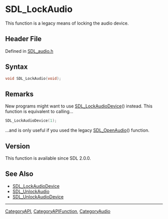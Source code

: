 # SDL_LockAudio

This function is a legacy means of locking the audio device.

## Header File

Defined in [SDL_audio.h](https://github.com/libsdl-org/SDL/blob/SDL2/include/SDL_audio.h)

## Syntax

```c
void SDL_LockAudio(void);
```

## Remarks

New programs might want to use [SDL_LockAudioDevice](SDL_LockAudioDevice)()
instead. This function is equivalent to calling...

```c
SDL_LockAudioDevice(1);
```

...and is only useful if you used the legacy
[SDL_OpenAudio](SDL_OpenAudio)() function.

## Version

This function is available since SDL 2.0.0.

## See Also

- [SDL_LockAudioDevice](SDL_LockAudioDevice)
- [SDL_UnlockAudio](SDL_UnlockAudio)
- [SDL_UnlockAudioDevice](SDL_UnlockAudioDevice)






----
[CategoryAPI](CategoryAPI), [CategoryAPIFunction](CategoryAPIFunction), [CategoryAudio](CategoryAudio)

